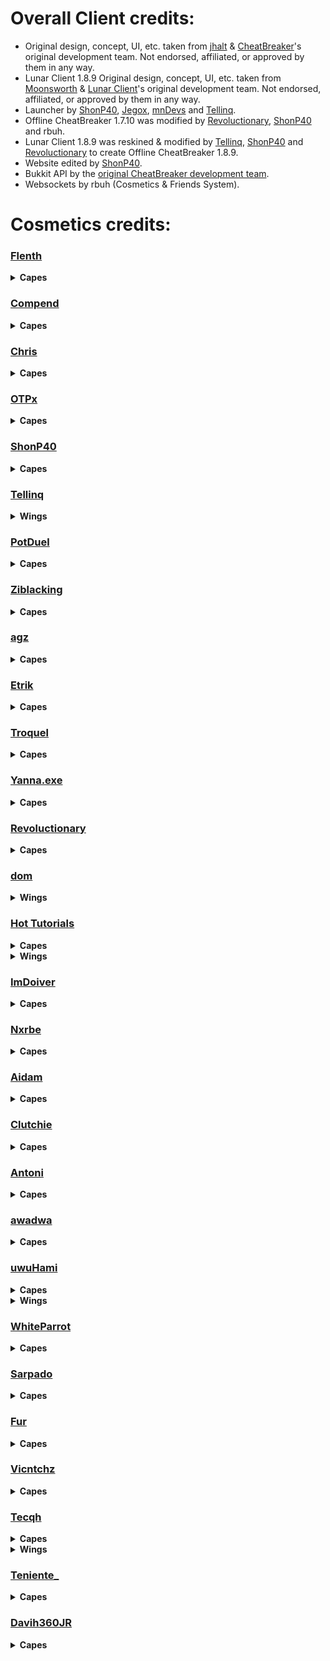 # Overall Client credits:

- Original design, concept, UI, etc. taken from [jhalt](https://github.com/jhalt) & [CheatBreaker](https://github.com/CheatBreaker)'s original development team. Not endorsed, affiliated, or approved by them in any way.
- Lunar Client 1.8.9 Original design, concept, UI, etc. taken from [Moonsworth](https://github.com/Moonsworth) & [Lunar Client](https://github.com/LunarClient)'s original development team. Not endorsed, affiliated, or approved by them in any way.
- Launcher by [ShonP40](https://github.com/ShonP40), [Jegox](https://github.com/JegoxMC), [mnDevs](https://github.com/mn-Devs) and [Tellinq](https://github.com/Tellinq).
- Offline CheatBreaker 1.7.10 was modified by [Revoluctionary](https://github.com/Revoluctionary), [ShonP40](https://github.com/ShonP40) and rbuh.
- Lunar Client 1.8.9 was reskined & modified by [Tellinq](https://github.com/Tellinq), [ShonP40](https://github.com/ShonP40) and [Revoluctionary](https://github.com/Revoluctionary) to create Offline CheatBreaker 1.8.9.
- Website edited by [ShonP40](https://github.com/ShonP40).
- Bukkit API by the [original CheatBreaker development team](https://github.com/CheatBreaker/CheatBreakerAPI).
- Websockets by rbuh (Cosmetics & Friends System).


# Cosmetics credits:

### [Flenth](https://namemc.com/profile/453f636f-33f4-4f52-936f-ef9839ef255e)
<details>
  <summary><b>Capes</b></summary>

  - CB Solid White
  - CB Solid Red
  - CB Landscape
</details>

### [Compend](https://namemc.com/profile/f3bbb81f-7b3b-410b-aeee-62a957ce388c)
<details>
  <summary><b>Capes</b></summary>

  - CB Winter
  - CB Winter Candy Stick
</details>

### [Chris](https://namemc.com/profile/b2b646c6-fc3d-49c0-a5fb-2ebbe40d5632)
<details>
  <summary><b>Capes</b></summary>

  - Starry Night
</details>

### [OTPx](https://namemc.com/profile/1f25527a-7582-4a54-a195-53468c9272df)
<details>
  <summary><b>Capes</b></summary>
  
  - CB Green
  - CB Blue
  - CB Orange
  - CB Pink
  - CB Purple
  - CB Red
  - CB Teal
  - CB Yellow
</details>

### [ShonP40](https://namemc.com/profile/fa1b7abc-c7b6-41df-b586-16f84257cfeb)
<details>
  <summary><b>Capes</b></summary>
  
  - GoldenPvP Forest
  - GoldenPvP Sea
  - MineHQ White
  - MineHQ Black
</details>

### [Tellinq](https://namemc.com/profile/d8f72541-823d-4ded-9f7f-b67fdb34f43c)
<details>
  <summary><b>Wings</b></summary>
  
  - Ice
</details>

### [PotDuel](https://namemc.com/profile/48b4f4ef-63f5-4b4f-a640-4b43ef17fdbc)
<details>
  <summary><b>Capes</b></summary>
  
  - Famous YouTuber
</details>

### [Ziblacking](https://namemc.com/profile/c9261893-09c8-46d3-afe4-e3cdf49f0bfc)
<details>
  <summary><b>Capes</b></summary>
  
  - Ziblacking
</details>

### [agz](https://namemc.com/profile/162b680e-51e0-431c-b950-f13202d107ff)
<details>
  <summary><b>Capes</b></summary>
 
  - Potion
  - Soup
  - Snowball
  - Sword
</details>

### [Etrik](https://namemc.com/profile/9c88855c-b6e8-48bb-a12a-9b1c15c38a69)
<details>
  <summary><b>Capes</b></summary>
 
  - Rose
  - CB Pixels
  - Crown
  - Sunset
  - Lapis
  - Redstone
  - Totem
  - Wither
</details>

### [Troquel](https://namemc.com/profile/e06d47ff-7df8-46ad-8e2e-bd53dd0b1f5d)
<details>
  <summary><b>Capes</b></summary>
 
  - CB Lines
</details>

### [Yanna.exe](https://namemc.com/profile/324d4628-c8c8-49ac-8c71-617f532f7111)
<details>
  <summary><b>Capes</b></summary>
 
  - CB Waves
  - Magma Cream
  - Diamond
  - Emerald
  - Gold Ingot
  - Iron Ingot
</details>

### [Revoluctionary](https://namemc.com/profile/688b61e3-a059-4cc1-b045-d106d1236e3d)
<details>
  <summary><b>Capes</b></summary>
 
  - Nitro Booster
</details>

### [dom](https://namemc.com/profile/aac324a7-6d87-4e3d-b3ea-e1076d63e1b8)
<details>
  <summary><b>Wings</b></summary>
 
  - Galaxy
  - Ghost
</details>

### [Hot Tutorials](https://namemc.com/profile/f247be7c-5b82-41c6-9148-793ded77e71f)
<details>
  <summary><b>Capes</b></summary>
 
  - Prismatic CB
</details>
<details>
  <summary><b>Wings</b></summary>
 
- Prismatic
</details>

### [ImDoiver](https://namemc.com/profile/ef042ecb-8c1a-4955-bbb4-69bb074963d6)
<details>
  <summary><b>Capes</b></summary>
 
  - Offline CheatBreaker
  - CB Nitro
</details>

### [Nxrbe](https://www.youtube.com/channel/UCrBhaTW6cRPI-H1ZKQZIjjw)
<details>
  <summary><b>Capes</b></summary>
 
  - Holidays Tree
  - CB Gold
  - Ruby
  - Golden Apple
  - CB No Connection
</details>

### [Aidam](https://namemc.com/profile/11c950fd-2b6d-469e-9298-2494be1c18cc)
<details>
  <summary><b>Capes</b></summary>
 
  - Half a Heart
</details>

### [Clutchie](https://namemc.com/profile/febcff13-ae81-4863-953e-0f67ff4b72c6)
<details>
  <summary><b>Capes</b></summary>
 
  - Panda
</details>

### [Antoni](https://namemc.com/profile/105aeb47-b1c9-4fec-989c-ad70726c8e52)
<details>
  <summary><b>Capes</b></summary>
  
  - CheatBreaker
</details>

### [awadwa](https://namemc.com/profile/21812c2d-810a-4f0d-a142-26bce2b43beb)
<details>
  <summary><b>Capes</b></summary>
  
  - CB Chroma
  - Mushroom
</details>

### [uwuHami](https://namemc.com/profile/bc849950-6951-477c-a8b8-d2be1790b0af)
<details>
  <summary><b>Capes</b></summary>
  
  - CB Vampire
  - CB Vampire Outline
  - OG CB Blue
  - OG CB Blue Outline
  - OG CB Green
  - OG CB Green Outline
  - OG CB Red
  - OG CB Red Outline
</details>
<details>
  <summary><b>Wings</b></summary>
  
  - Dark Red
  - Buttefly Red
  - Glowing Red
  - Red Outline
  - Red and White
  - White Outline
  - Black Outline
  - Rainbow Outline
  - Vampire
  - Blue and White
  - Blue Galaxy
  - Blue Hearts
  - Bone Green
  - Bone Light Green
  - Bone Purple
  - Bone Red
  - Butterfly Green
  - Butterfly Light Red
  - Butterfly Purple
  - Camo Green
  - Cloudy Black
  - Cloudy Blue
  - Cloudy Green
  - Cloudy Orange
  - Cloudy Purple
  - Cloudy Red
  - Cloudy White
  - Cloudy Yellow
  - Dark Blue Outline
  - Dark Camo Green Outline
  - Dark Purple
  - Dim Blue
  - Fiery Green
  - Fiery Red
  - Glowing Blue
  - Glowing Green Outline
  - Glowing Green
  - Glowing Red Outline
  - Green and White
  - Green Galaxy
  - Green Hearts
  - Ice Spikes
  - Large Pixelated Blue Hearts
  - Large Pixelated Pink Hearts
  - Light Blue Outline
  - Light Green Outline
  - Light Red Outline
  - Pink Hearts
  - Pixelated Blue Hearts
  - Pixelated Green Hearts
  - Pixelated Red Hearts
  - Red Galaxy
  - Snowflake Ice
  - Cloudy Grey
  - Cloudy Dim Red
  - Bone Grey
  - Bone Blue
  - Red Hearts
  - Dark Blue Galaxy
  - Light Green Galaxy
  - Orange Galaxy
  - Pink Galaxy
  - Purple Galaxy
  - Dark Red Galaxy
  - Yellow Galaxy
  - Blood
  - Blue Stripes
  - Cyan Stripes
  - Dim Blue Stripes
  - Dim Cyan Stripes
  - Dim Green Stripes
  - Dim Red Stripes
  - Glowing Red Stripes
  - Green Stripes
  - Light Magenta Stripes
  - Lime Stripes
  - Magenta Stripes
  - Orange Stripes
  - Purple Stripes
  - Red Stripes
  - Yellow Stripes
  - Nitro Booster
  - Dark Nitro Booster
</details>

### [WhiteParrot](https://namemc.com/profile/83c98721-6c66-438e-bf3c-2e1d0dd6d469)
<details>
  <summary><b>Capes</b></summary>
  
  - CB Chroma Outline
</details>

### [Sarpado](https://namemc.com/profile/8c908393-8df5-4501-9a85-c77a8f4ba17c)
<details>
  <summary><b>Capes</b></summary>
  
  - CB Droplets
  - CB Supernova
  - CB Tokyo
</details>

### [Fur](https://namemc.com/profile/0de5085e-b3e8-4a04-a3cb-5f2268b20529)
<details>
  <summary><b>Capes</b></summary>
  
- Polar Bear
</details>

### [Vicntchz](https://namemc.com/profile/65bc1d89-09f1-4a93-8cd2-8b3b2dcf3f8a)
<details>
  <summary><b>Capes</b></summary>
  
  - CB Sea
  - CB Rainbow
</details>

### [Tecqh](https://namemc.com/profile/ad24301d-6916-4404-99d4-ac7c99692d86)
<details>
  <summary><b>Capes</b></summary>
  
  - CB White Purple City
  - CB Black Purple City
  - CB Red Purple City
  - CB Orange Purple City
</details>
<details>
  <summary><b>Wings</b></summary>
  
  - Cyan Galaxy
  - Grey Stripes
  - Light Blue Stripes
  - Light Cyan Stripes
  - Light Green Stripes
  - Light Purple Stripes
  - Light Red Stripes
  - Light Yellow Stripes
  - Pink Stripes
</details>

### [Teniente_](https://namemc.com/profile/de4d63fc-11e4-468a-91ed-c2b099a42b05)
<details>
  <summary><b>Capes</b></summary>
  
  - CB Blue Galaxy
  - CB Grey Galaxy
  - CB Yellow Galaxy
  - CB Cyan Galaxy
  - CB Purple Galaxy
  - CB Night
</details>

### [Davih360JR](https://namemc.com/profile/71cf844d-530d-475a-ae8a-923d4b930fce)
<details>
  <summary><b>Capes</b></summary>
  
  - CB Solid Black
</details>
